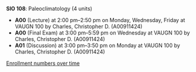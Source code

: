 **SIO 108**: Paleoclimatology (4 units)

- **A00** (Lecture) at 2:00 pm–2:50 pm on Monday, Wednesday, Friday at VAUGN 100 by Charles, Christopher D. (A00911424)
- **A00** (Final Exam) at 3:00 pm–5:59 pm on Wednesday at VAUGN 100 by Charles, Christopher D. (A00911424)
- **A01** (Discussion) at 3:00 pm–3:50 pm on Monday at VAUGN 100 by Charles, Christopher D. (A00911424)

[Enrollment numbers over time](./SIO108.tsv)
